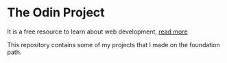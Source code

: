 # The Odin Project
It is a free resource to learn about web development, [read more](https://www.theodinproject.com/about)

This repository contains some of my projects that I made on the foundation path.